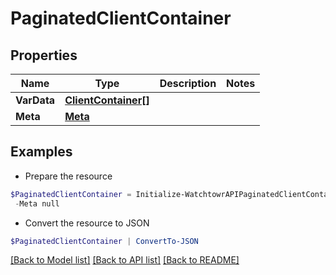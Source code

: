 # PaginatedClientContainer
## Properties

Name | Type | Description | Notes
------------ | ------------- | ------------- | -------------
**VarData** | [**ClientContainer[]**](ClientContainer.md) |  | 
**Meta** | [**Meta**](Meta.md) |  | 

## Examples

- Prepare the resource
```powershell
$PaginatedClientContainer = Initialize-WatchtowrAPIPaginatedClientContainer  -VarData null `
 -Meta null
```

- Convert the resource to JSON
```powershell
$PaginatedClientContainer | ConvertTo-JSON
```

[[Back to Model list]](../README.md#documentation-for-models) [[Back to API list]](../README.md#documentation-for-api-endpoints) [[Back to README]](../README.md)

